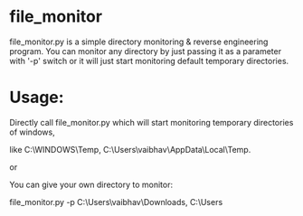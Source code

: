 # file_monitor

file_monitor.py is a simple directory monitoring & reverse engineering program. You can monitor any directory by just passing it as a parameter with '-p' switch or it will just start monitoring default temporary directories.

# Usage:
Directly call file_monitor.py which will start monitoring temporary directories of windows, 

like C:\WINDOWS\Temp, C:\Users\vaibhav\AppData\Local\Temp.

or 

You can give your own directory to monitor:

file_monitor.py  -p  C:\Users\vaibhav\Downloads, C:\Users
